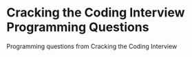 # Cracking the Coding Interview Programming Questions
 Programming questions from Cracking the Coding Interview
